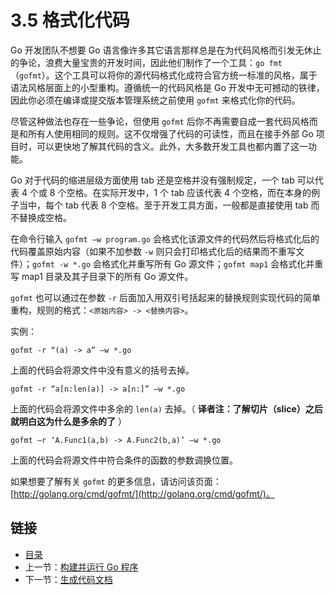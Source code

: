 # 3.5 格式化代码

Go 开发团队不想要 Go 语言像许多其它语言那样总是在为代码风格而引发无休止的争论，浪费大量宝贵的开发时间，因此他们制作了一个工具：`go fmt`（`gofmt`）。这个工具可以将你的源代码格式化成符合官方统一标准的风格，属于语法风格层面上的小型重构。遵循统一的代码风格是 Go 开发中无可撼动的铁律，因此你必须在编译或提交版本管理系统之前使用 `gofmt` 来格式化你的代码。

尽管这种做法也存在一些争论，但使用 `gofmt` 后你不再需要自成一套代码风格而是和所有人使用相同的规则。这不仅增强了代码的可读性，而且在接手外部 Go 项目时，可以更快地了解其代码的含义。此外，大多数开发工具也都内置了这一功能。

Go 对于代码的缩进层级方面使用 tab 还是空格并没有强制规定，一个 tab 可以代表 4 个或 8 个空格。在实际开发中，1 个 tab 应该代表 4 个空格，而在本身的例子当中，每个 tab 代表 8 个空格。至于开发工具方面，一般都是直接使用 tab 而不替换成空格。

在命令行输入 `gofmt –w program.go` 会格式化该源文件的代码然后将格式化后的代码覆盖原始内容（如果不加参数 `-w` 则只会打印格式化后的结果而不重写文件）；`gofmt -w *.go` 会格式化并重写所有 Go 源文件；`gofmt map1` 会格式化并重写 map1 目录及其子目录下的所有 Go 源文件。

`gofmt` 也可以通过在参数 `-r` 后面加入用双引号括起来的替换规则实现代码的简单重构，规则的格式：`<原始内容> -> <替换内容>`。

实例：

	gofmt -r “(a) -> a” –w *.go

上面的代码会将源文件中没有意义的括号去掉。

	gofmt -r “a[n:len(a)] -> a[n:]” –w *.go

上面的代码会将源文件中多余的 `len(a)` 去掉。（ **译者注：了解切片（slice）之后就明白这为什么是多余的了** ）

	gofmt –r ‘A.Func1(a,b) -> A.Func2(b,a)’ –w *.go

上面的代码会将源文件中符合条件的函数的参数调换位置。

如果想要了解有关 `gofmt` 的更多信息，请访问该页面：[http://golang.org/cmd/gofmt/](http://golang.org/cmd/gofmt/)。

## 链接

- [目录](directory.md)
- 上一节：[构建并运行 Go 程序](03.4.md)
- 下一节：[生成代码文档](03.6.md)